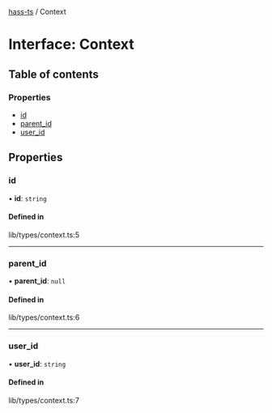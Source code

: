 [hass-ts](../README.md) / Context

# Interface: Context

## Table of contents

### Properties

- [id](Context.md#id)
- [parent_id](Context.md#parent_id)
- [user_id](Context.md#user_id)

## Properties

### id

• **id**: `string`

#### Defined in

lib/types/context.ts:5

---

### parent_id

• **parent_id**: `null`

#### Defined in

lib/types/context.ts:6

---

### user_id

• **user_id**: `string`

#### Defined in

lib/types/context.ts:7

